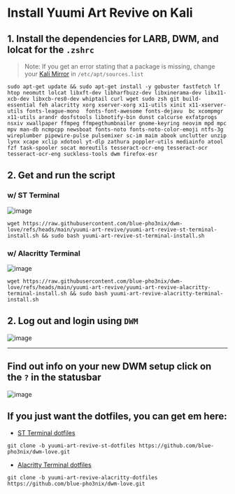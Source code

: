 

# Install Yuumi Art Revive on Kali

## 1. Install the dependencies for LARB, DWM, and lolcat for the `.zshrc`
> Note: If you get an error stating that a package is missing, change your [Kali Mirror](https://cdimage.kali.org/README?mirrorlist) in `/etc/apt/sources.list`  

```
sudo apt-get update && sudo apt-get install -y gobuster fastfetch lf htop neomutt lolcat libxft-dev libharfbuzz-dev libxinerama-dev libx11-xcb-dev libxcb-res0-dev whiptail curl wget sudo zsh git build-essential feh alacritty xorg xserver-xorg x11-utils xinit x11-xserver-utils fonts-league-mono  fonts-font-awesome fonts-dejavu  bc xcompmgr x11-utils arandr dosfstools libnotify-bin dunst calcurse exfatprogs nsxiv xwallpaper ffmpeg ffmpegthumbnailer gnome-keyring neovim mpd mpc mpv man-db ncmpcpp newsboat fonts-noto fonts-noto-color-emoji ntfs-3g wireplumber pipewire-pulse pulsemixer sc-im maim abook unclutter unzip lynx xcape xclip xdotool yt-dlp zathura poppler-utils mediainfo atool fzf task-spooler socat moreutils tesseract-ocr-eng tesseract-ocr tesseract-ocr-eng suckless-tools dwm firefox-esr
```

## 2. Get and run the script

### w/ ST Terminal

![image](https://github.com/user-attachments/assets/961e76d4-b96c-4951-a231-78759d9e5e11)

```
wget https://raw.githubusercontent.com/blue-pho3nix/dwm-love/refs/heads/main/yuumi-art-revive/yuumi-art-revive-st-terminal-install.sh && sudo bash yuumi-art-revive-st-terminal-install.sh
```

### w/ Alacritty Terminal

![image](https://github.com/user-attachments/assets/6e0a1853-18c3-4d45-a36a-78a04e18ce77)

```
wget https://raw.githubusercontent.com/blue-pho3nix/dwm-love/refs/heads/main/yuumi-art-revive/yuumi-art-revive-alacritty-terminal-install.sh && sudo bash yuumi-art-revive-alacritty-terminal-install.sh
```

## 2. Log out and login using `DWM`

![image](https://github.com/user-attachments/assets/962e46d6-903b-499b-a6b9-9ae2094cf3a4)

--- 

## Find out info on your new DWM setup click on the `?` in the statusbar

![image](https://github.com/user-attachments/assets/35a1a856-4789-4bf9-8c2c-8700093652b9)

## If you just want the dotfiles, you can get em here:
- [ST Terminal dotfiles](https://github.com/blue-pho3nix/dwm-love/tree/yuumi-art-revive-st-dotfiles)

```
git clone -b yuumi-art-revive-st-dotfiles https://github.com/blue-pho3nix/dwm-love.git
```

- [Alacritty Terminal dotfiles](https://github.com/blue-pho3nix/dwm-love/tree/yuumi-art-revive-alacritty-dotfiles)

```
git clone -b yuumi-art-revive-alacritty-dotfiles https://github.com/blue-pho3nix/dwm-love.git
```


